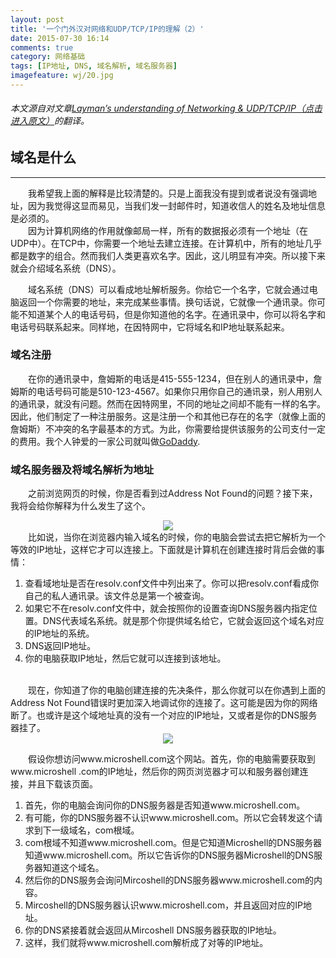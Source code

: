 ```yaml
---
layout: post
title: '一个门外汉对网络和UDP/TCP/IP的理解（2）'
date: 2015-07-30 16:14
comments: true
category: 网络基础
tags: [IP地址, DNS, 域名解析, 域名服务器]
imagefeature: wj/20.jpg
---
```

###### 本文源自对文章[Layman’s understanding of Networking & UDP/TCP/IP（点击进入原文）](http://www.microshell.com/sysadmin/networking/laymans-understanding-of-networking-udptcpip/2//)的翻译。


## 域名是什么
- - -
&emsp;&emsp;我希望我上面的解释是比较清楚的。只是上面我没有提到或者说没有强调地址，因为我觉得这显而易见，当我们发一封邮件时，知道收信人的姓名及地址信息是必须的。<br/>
&emsp;&emsp;因为计算机网络的作用就像邮局一样，所有的数据报必须有一个地址（在UDP中）。在TCP中，你需要一个地址去建立连接。在计算机中，所有的地址几乎都是数字的组合。然而我们人类更喜欢名字。因此，这儿明显有冲突。所以接下来就会介绍域名系统（DNS）。<br/>
<!--more-->
&emsp;&emsp;域名系统（DNS）可以看成地址解析服务。你给它一个名字，它就会通过电脑返回一个你需要的地址，来完成某些事情。换句话说，它就像一个通讯录。你可能不知道某个人的电话号码，但是你知道他的名字。在通讯录中，你可以将名字和电话号码联系起来。同样地，在因特网中，它将域名和IP地址联系起来。


### 域名注册
&emsp;&emsp;在你的通讯录中，詹姆斯的电话是415-555-1234，但在别人的通讯录中，詹姆斯的电话号码可能是510-123-4567。如果你只用你自己的通讯录，别人用别人的通讯录，就没有问题。然而在因特网里，不同的地址之间却不能有一样的名字。因此，他们制定了一种注册服务。这是注册一个和其他已存在的名字（就像上面的詹姆斯）不冲突的名字最基本的方式。为此，你需要给提供该服务的公司支付一定的费用。我个人钟爱的一家公司就叫做[GoDaddy](https://www.godaddy.com/).

### 域名服务器及将域名解析为地址
&emsp;&emsp;之前浏览网页的时候，你是否看到过Address Not Found的问题？接下来，我将会给你解释为什么发生了这个。
<div style="text-align: center">
	<img src="http://www.microshell.com/wp-content/uploads/2009/01/addressnotfound-500x272.gif" style="display:inline"/>
</div>
&emsp;&emsp;比如说，当你在浏览器内输入域名的时候，你的电脑会尝试去把它解析为一个等效的IP地址，这样它才可以连接上。下面就是计算机在创建连接时背后会做的事情：

1. 查看域地址是否在resolv.conf文件中列出来了。你可以把resolv.conf看成你自己的私人通讯录。该文件总是第一个被查询。
2. 如果它不在resolv.conf文件中，就会按照你的设置查询DNS服务器内指定位置。DNS代表域名系统。就是那个你提供域名给它，它就会返回这个域名对应的IP地址的系统。
3. DNS返回IP地址。
4. 你的电脑获取IP地址，然后它就可以连接到该地址。

<br/>
&emsp;&emsp;现在，你知道了你的电脑创建连接的先决条件，那么你就可以在你遇到上面的Address Not Found错误时更加深入地调试你的连接了。这可能是因为你的网络断了。也或许是这个域地址真的没有一个对应的IP地址，又或者是你的DNS服务器挂了。
<div style="text-align: center">
	<img src="http://www.microshell.com/wp-content/uploads/2009/02/30kviewdns.gif"/>
</div>

&emsp;&emsp;假设你想访问www.microshell.com这个网站。首先，你的电脑需要获取到www.microshell
.com的IP地址，然后你的网页浏览器才可以和服务器创建连接，并且下载该页面。

1. 首先，你的电脑会询问你的DNS服务器是否知道www.microshell.com。
2. 有可能，你的DNS服务器不认识www.microshell.com。所以它会转发这个请求到下一级域名，com根域。
3. com根域不知道www.microshell.com。但是它知道Microshell的DNS服务器知道www.microshell.com。所以它告诉你的DNS服务器Microshell的DNS服务器知道这个域名。
4. 然后你的DNS服务会询问Mircoshell的DNS服务器www.microshell.com的内容。
5. Mircoshell的DNS服务器认识www.microshell.com，并且返回对应的IP地址。
6. 你的DNS紧接着就会返回从Mircoshell DNS服务器获取的IP地址。
7. 这样，我们就将www.microshell.com解析成了对等的IP地址。
